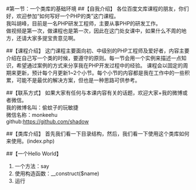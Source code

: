 #第一节：一个类库的基础环境
##【自我介绍】
各位百度文库课程的朋友，你们好，欢迎参加“如何写好一个PHP的类”这门课程。  
我叫胡峰，目前是一名PHP研发工程师，主要从事PHP的研发工作。  
做视频是第一次，做课程也是第一次，因此在这门处女课中，如果什么不周的地方，还请大家多提宝贵意见啊。

##【课程介绍】
这门课程主要面向初、中级别的PHP工程师及爱好者，内容主要介绍在自己写一个类的时候，要遵守的原则。每一节会用一个实例来描述一点知识，希望通过案例的方式来分享我在PHP开发过程中的经验。
课程会以固定的周期来更新，预计每个月更新1~2个小节。每个小节的内容都是我在工作中的一些积累，可能不是最优的解决方案，但也是一种思路可供参考。

##【联系方式】
如果大家有任何与本课内容有关的话题，欢迎大家+我的微博或者微信。  
我的微博名叫：偷蚊子的玩敏捷  
微信名称：monkeehu  
github:https://github.com/shadow  

##【类库介绍】
首先我们看一下目录结构，然后，我们看一下使用这个类库如何来使用。(index.php)

##【一个Hello World】
1. 一个方法：say  
2. 使用构造函数：__construct($name)
3. 运行
